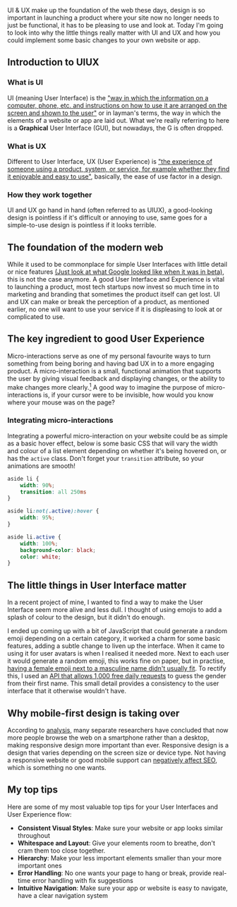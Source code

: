 <!-- 
# title: Why the little things are important in UI and UX design
# description: I look into the history of User Interface and User Experience design and provide some top tips for beginners
# seo-description: Connor Jarrett explores the history of User Interface and User Experience and uncovers the key ingredient to a successful design.
# keywords: UI, UX, User Interface, User Experience, UIUX, Design, Designers, Web Design, Websites, Website Flow, Micro-interactions, UI Design
# image: uiux-little-things.png
# date: 2023-5-31
-->

UI & UX make up the foundation of the web these days, design is so important in launching a product where your site now no longer needs to just be functional, it has to be pleasing to use and look at. Today I'm going to look into why the little things really matter with UI and UX and how you could implement some basic changes to your own website or app.

## Introduction to UIUX
### What is UI
UI (meaning User Interface) is the ["way in which the information on a computer, phone, etc. and instructions on how to use it are arranged on the screen and shown to the user"](https://dictionary.cambridge.org/dictionary/english/user-interface) or in layman's terms, the way in which the elements of a website or app are laid out. What we're really referring to here is a **Graphical** User Interface (GUI), but nowadays, the G is often dropped.

### What is UX
Different to User Interface, UX (User Experience) is ["the experience of someone using a product, system, or service, for example whether they find it enjoyable and easy to use"](https://dictionary.cambridge.org/dictionary/english/user-experience), basically, the ease of use factor in a design.

### How they work together
UI and UX go hand in hand (often referred to as UIUX), a good-looking design is pointless if it's difficult or annoying to use, same goes for a simple-to-use design is pointless if it looks terrible. 

## The foundation of the modern web
While it used to be commonplace for simple User Interfaces with little detail or nice features [(Just look at what Google looked like when it was in beta)](https://web.archive.org/web/19990117032727/http://www.google.com/), this is not the case anymore. A good User Interface and Experience is vital to launching a product, most tech startups now invest so much time in to marketing and branding that sometimes the product itself can get lost. UI and UX can make or break the perception of a product, as mentioned earlier, no one will want to use your service if it is displeasing to look at or complicated to use.

## The key ingredient to good User Experience
Micro-interactions serve as one of my personal favourite ways to turn something from being boring and having bad UX in to a more engaging product. A micro-interaction is a small, functional animation that supports the user by giving visual feedback and displaying changes, or the ability to make changes more clearly.[<sup>1</sup>](https://uxplanet.org/how-micro-interactions-have-become-an-essential-part-of-great-products-2ac8e02b5f2) A good way to imagine the purpose of micro-interactions is, if your cursor were to be invisible, how would you know where your mouse was on the page?

### Integrating micro-interactions
Integrating a powerful micro-interaction on your website could be as simple as a basic hover effect, below is some basic CSS that will vary the width and colour of a list element depending on whether it's being hovered on, or has the `active` class. Don't forget your `transition` attribute, so your animations are smooth!
```css
aside li {
    width: 90%;
    transition: all 250ms
}

aside li:not(.active):hover {
    width: 95%;
}

aside li.active {
    width: 100%;
    background-color: black;
    color: white;
}
```

## The little things in User Interface matter
In a recent project of mine, I wanted to find a way to make the User Interface seem more alive and less dull. I thought of using emojis to add a splash of colour to the design, but it didn't do enough.

I ended up coming up with a bit of JavaScript that could generate a random emoji depending on a certain category, it worked a charm for some basic features, adding a subtle change to liven up the interface. When it came to using it for user avatars is when I realised it needed more. Next to each user it would generate a random emoji, this works fine on paper, but in practise, [having a female emoji next to a masculine name didn't usually fit](https://labnotebook.connorjarrett.com/assets/articles/extra/emoji-mismatch.jpg). To rectify this, I used an [API that allows 1,000 free daily requests](https://genderize.io) to guess the gender from their first name. This small detail provides a consistency to the user interface that it otherwise wouldn't have.

## Why mobile-first design is taking over
According to [analysis](https://research.com/software/mobile-vs-desktop-usage#:~:text=When%20it%20comes%20to%20mobile,of%20the%20total%20web%20traffic.), many separate researchers have concluded that now more people browse the web on a smartphone rather than a desktop, making responsive design more important than ever. Responsive design is a design that varies depending on the screen size or device type. Not having a responsive website or good mobile support can [negatively affect SEO](https://developers.google.com/search/blog/2015/02/finding-more-mobile-friendly-search), which is something no one wants.

## My top tips
Here are some of my most valuable top tips for your User Interfaces and User Experience flow:
- **Consistent Visual Styles**: Make sure your website or app looks similar throughout
- **Whitespace and Layout**: Give your elements room to breathe, don't cram them too close together.
- **Hierarchy**: Make your less important elements smaller than your more important ones
- **Error Handling**: No one wants your page to hang or break, provide real-time error handling with fix suggestions
- **Intuitive Navigation**: Make sure your app or website is easy to navigate, have a clear navigation system